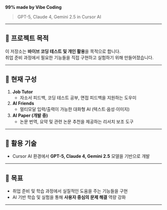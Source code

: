 **99% made by Vibe Coding**  

> GPT-5, Claude 4, Gemini 2.5 in Cursor AI  

---

## 📌 프로젝트 목적
이 저장소는 **바이브 코딩 테스트 및 개인 활용**을 목적으로 합니다.  
취업 준비 과정에서 필요한 기능들을 직접 구현하고 실험하기 위해 만들어졌습니다.

---

## 📂 현재 구성
1. **Job Tutor**  
   - 자소서 피드백, 코딩 테스트 공부, 면접 피드백을 지원하는 도우미  
2. **AI Friends**  
   - 멀티모달 입력/출력이 가능한 대화형 AI (텍스트·음성·이미지)  
3. **AI Paper (개발 중)**  
   - 논문 번역, 요약 및 관련 논문 추천을 제공하는 리서치 보조 도구  

---

## 🧠 활용 기술
- Cursor AI 환경에서 **GPT-5, Claude 4, Gemini 2.5** 모델을 기반으로 개발  

---

## 🎯 목표
- 취업 준비 및 학습 과정에서 실질적인 도움을 주는 기능들을 구현  
- AI 기반 학습 및 실험을 통해 **사용자 중심의 문제 해결** 역량 강화  

---
